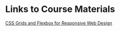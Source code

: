 # Links to Course Materials

<a href="https://github.com/jen4web/fem-layout/">CSS Grids and Flexbox for Responsive Web Design</a>